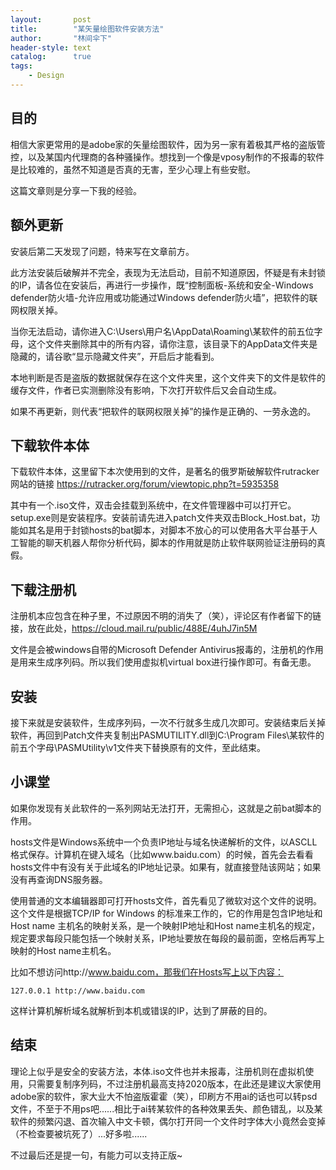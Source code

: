 ```yaml
---
layout:       post
title:        "某矢量绘图软件安装方法"
author:       "林间伞下"
header-style: text
catalog:      true
tags:
    - Design
---
```


## **目的**

相信大家更常用的是adobe家的矢量绘图软件，因为另一家有着极其严格的盗版管控，以及某国内代理商的各种骚操作。想找到一个像是vposy制作的不报毒的软件是比较难的，虽然不知道是否真的无害，至少心理上有些安慰。

这篇文章则是分享一下我的经验。

## **额外更新**
安装后第二天发现了问题，特来写在文章前方。

此方法安装后破解并不完全，表现为无法启动，目前不知道原因，怀疑是有未封锁的IP，请各位在安装后，再进行一步操作，既“控制面板-系统和安全-Windows defender防火墙-允许应用或功能通过Windows defender防火墙”，把软件的联网权限关掉。

当你无法启动，请你进入C:\Users\用户名\AppData\Roaming\某软件的前五位字母，这个文件夹删除其中的所有内容，请你注意，该目录下的AppData文件夹是隐藏的，请谷歌“显示隐藏文件夹”，开启后才能看到。

本地判断是否是盗版的数据就保存在这个文件夹里，这个文件夹下的文件是软件的缓存文件，作者已实测删除没有影响，下次打开软件后又会自动生成。

如果不再更新，则代表“把软件的联网权限关掉”的操作是正确的、一劳永逸的。

## **下载软件本体**

下载软件本体，这里留下本次使用到的文件，是著名的俄罗斯破解软件rutracker网站的链接 https://rutracker.org/forum/viewtopic.php?t=5935358 

其中有一个.iso文件，双击会挂载到系统中，在文件管理器中可以打开它。setup.exe则是安装程序。安装前请先进入patch文件夹双击Block_Host.bat，功能如其名是用于封锁hosts的bat脚本，对脚本不放心的可以使用各大平台基于人工智能的聊天机器人帮你分析代码，脚本的作用就是防止软件联网验证注册码的真假。

## **下载注册机**

注册机本应包含在种子里，不过原因不明的消失了（笑），评论区有作者留下的链接，放在此处，https://cloud.mail.ru/public/488E/4uhJ7in5M 

文件是会被windows自带的Microsoft Defender Antivirus报毒的，注册机的作用是用来生成序列码。所以我们使用虚拟机virtual box进行操作即可。有备无患。

## **安装**

接下来就是安装软件，生成序列码，一次不行就多生成几次即可。安装结束后关掉软件，再回到Patch文件夹复制出PASMUTILITY.dll到C:\Program Files\某软件的前五个字母\PASMUtility\v1文件夹下替换原有的文件，至此结束。


## **小课堂**

如果你发现有关此软件的一系列网站无法打开，无需担心，这就是之前bat脚本的作用。

hosts文件是Windows系统中一个负责IP地址与域名快递解析的文件，以ASCLL格式保存。计算机在键入域名（比如www.baidu.com）的时候，首先会去看看hosts文件中有没有关于此域名的IP地址记录。如果有，就直接登陆该网站；如果没有再查询DNS服务器。

使用普通的文本编辑器即可打开hosts文件，首先看见了微软对这个文件的说明。这个文件是根据TCP/IP for Windows 的标准来工作的，它的作用是包含IP地址和Host name 主机名的映射关系，是一个映射IP地址和Host name主机名的规定，规定要求每段只能包括一个映射关系，IP地址要放在每段的最前面，空格后再写上映射的Host name主机名。

比如不想访问http://www.baidu.com，那我们在Hosts写上以下内容：

```
127.0.0.1 http://www.baidu.com
```

这样计算机解析域名就解析到本机或错误的IP，达到了屏蔽的目的。

## **结束**

理论上似乎是安全的安装方法，本体.iso文件也并未报毒，注册机则在虚拟机使用，只需要复制序列码，不过注册机最高支持2020版本，在此还是建议大家使用adobe家的软件，家大业大不怕盗版霍霍（笑），印刷方不用ai的话也可以转psd文件，不至于不用ps吧......相比于ai转某软件的各种效果丢失、颜色错乱，以及某软件的频繁闪退、首次输入中文卡顿，偶尔打开同一个文件时字体大小竟然会变掉（不检查要被坑死了）...好多啦......

不过最后还是提一句，有能力可以支持正版~
